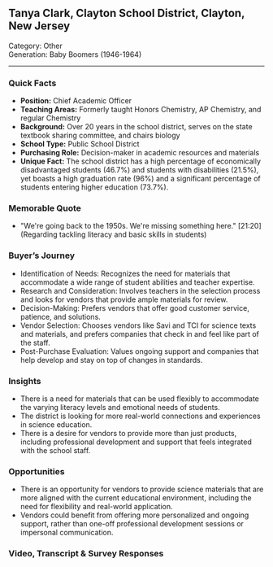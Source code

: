 ## Tanya Clark, Clayton School District, Clayton, New Jersey

Category: Other  
Generation: Baby Boomers (1946-1964)

---

### Quick Facts
- **Position:** Chief Academic Officer
- **Teaching Areas:** Formerly taught Honors Chemistry, AP Chemistry, and regular Chemistry
- **Background:** Over 20 years in the school district, serves on the state textbook sharing committee, and chairs biology
- **School Type:** Public School District
- **Purchasing Role:** Decision-maker in academic resources and materials
- **Unique Fact:** The school district has a high percentage of economically disadvantaged students (46.7%) and students with disabilities (21.5%), yet boasts a high graduation rate (96%) and a significant percentage of students entering higher education (73.7%).

### Memorable Quote
- "We're going back to the 1950s. We're missing something here." [21:20] (Regarding tackling literacy and basic skills in students)

### Buyer’s Journey
- Identification of Needs: Recognizes the need for materials that accommodate a wide range of student abilities and teacher expertise.
- Research and Consideration: Involves teachers in the selection process and looks for vendors that provide ample materials for review.
- Decision-Making: Prefers vendors that offer good customer service, patience, and solutions.
- Vendor Selection: Chooses vendors like Savi and TCI for science texts and materials, and prefers companies that check in and feel like part of the staff.
- Post-Purchase Evaluation: Values ongoing support and companies that help develop and stay on top of changes in standards.

### Insights
- There is a need for materials that can be used flexibly to accommodate the varying literacy levels and emotional needs of students.
- The district is looking for more real-world connections and experiences in science education.
- There is a desire for vendors to provide more than just products, including professional development and support that feels integrated with the school staff.

### Opportunities
- There is an opportunity for vendors to provide science materials that are more aligned with the current educational environment, including the need for flexibility and real-world application.
- Vendors could benefit from offering more personalized and ongoing support, rather than one-off professional development sessions or impersonal communication.

### Video, Transcript & Survey Responses
